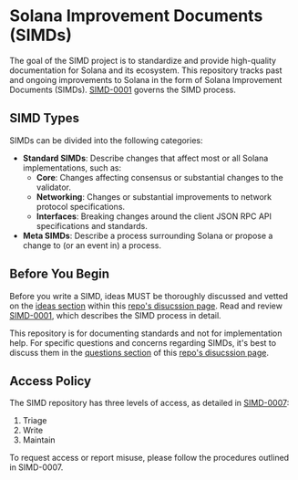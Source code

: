 # Solana Improvement Documents (SIMDs)

The goal of the SIMD project is to standardize and provide high-quality
documentation for Solana and its ecosystem. This repository tracks past and
ongoing improvements to Solana in the form of Solana Improvement Documents
(SIMDs). 
[SIMD-0001](https://github.com/solana-foundation/solana-improvement-documents/blob/main/proposals/0001-simd-process.md) 
governs the SIMD process.

## SIMD Types

SIMDs can be divided into the following categories:

- **Standard SIMDs**: 
Describe changes that affect most or all Solana implementations, such as:
  - **Core**: 
  Changes affecting consensus or substantial changes to the validator.
  - **Networking**: 
  Changes or substantial improvements to network protocol specifications.
  - **Interfaces**: 
  Breaking changes around the client JSON RPC API specifications and standards.
- **Meta SIMDs**: 
Describe a process surrounding Solana or propose a change to (or an event in) 
a process.

## Before You Begin

Before you write a SIMD, ideas MUST be thoroughly discussed and vetted on the 
[ideas section](https://github.com/solana-foundation/solana-improvement-documents/discussions/categories/ideas) 
within this 
[repo's disucssion page](https://github.com/solana-foundation/solana-improvement-documents/discussions). 
Read and review [SIMD-0001](https://github.com/solana-foundation/solana-improvement-documents/blob/main/proposals/0001-simd-process.md), 
which describes the SIMD process in detail.

This repository is for documenting standards and not for implementation help.
For specific questions and concerns regarding SIMDs, it's best to discuss them
in the [questions section](https://github.com/solana-foundation/solana-improvement-documents/discussions/categories/questions)
of this [repo's disucssion page](https://github.com/solana-foundation/solana-improvement-documents/discussions).

## Access Policy

The SIMD repository has three levels of access, as detailed in 
[SIMD-0007](https://github.com/solana-foundation/solana-improvement-documents/blob/main/proposals/0007-access-policy.md):

1. Triage
2. Write
3. Maintain

To request access or report misuse, please follow the procedures outlined in
SIMD-0007.

